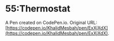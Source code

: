 # 55:Thermostat

A Pen created on CodePen.io. Original URL: [https://codepen.io/KhalidMesbah/pen/ExXjXdX](https://codepen.io/KhalidMesbah/pen/ExXjXdX).


